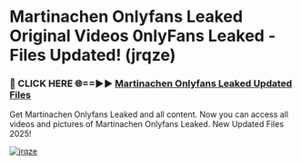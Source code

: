 # Martinachen Onlyfans Leaked Original Videos 0nlyFans Leaked - Files Updated! (jrqze)

<h3>🔴 CLICK HERE 🌐==►► <a href="https://tinyurl.com/3hn5wdd3" rel="nofollow">Martinachen Onlyfans Leaked Updated Files</a></h3>

Get Martinachen Onlyfans Leaked and all content. Now you can access all videos and pictures of Martinachen Onlyfans Leaked. New Updated Files 2025!

[![jrqze](https://i.imgur.com/4HnBqBT.gif)](https://tinyurl.com/3hn5wdd3)
